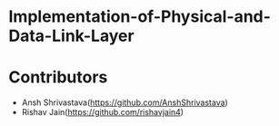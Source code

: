 # Implementation-of-Physical-and-Data-Link-Layer



# Contributors
- Ansh Shrivastava(https://github.com/AnshShrivastava)
- Rishav Jain(https://github.com/rishavjain4)
